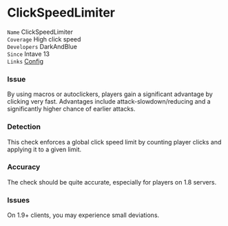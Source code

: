 # ClickSpeedLimiter

`Name` ClickSpeedLimiter<br>
`Coverage` High click speed<br>
`Developers` DarkAndBlue<br>
`Since` Intave 13<br>
`Links` [Config](/mechanics/configuration-02-settings.md#clickspeedlimiter)<br>

### Issue
By using macros or autoclickers, players gain a significant advantage by clicking very fast.
Advantages include attack-slowdown/reducing and a significantly higher chance of earlier attacks.

### Detection
This check enforces a global click speed limit by counting player clicks and applying it to a given limit.

### Accuracy
The check should be quite accurate, especially for players on 1.8 servers.

### Issues
On 1.9+ clients, you may experience small deviations.

